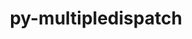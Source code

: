 ---
title: "py-multipledispatch"
layout: cache
categories: [package, develop]
meta: {"versions": ["0.6.0"], "compilers": ["apple-clang@=14.0.0", "gcc@=11.3.0"], "oss": ["ubuntu22.04", "ventura"], "platforms": ["darwin", "linux"], "targets": ["aarch64", "x86_64_v3"], "stacks": ["ml-darwin-aarch64-mps", "ml-linux-x86_64-cpu", "ml-linux-x86_64-cuda", "root"], "num_specs": 13, "num_specs_by_stack": {"root": 13, "ml-darwin-aarch64-mps": 7, "ml-linux-x86_64-cuda": 6, "ml-linux-x86_64-cpu": 6}}
spec_details: [{"hash": "tyrwjkw5gvhogyl4i72demrhsuofbx6y", "compiler": "apple-clang@=14.0.0", "versions": ["0.6.0"], "os": "ventura", "platform": "darwin", "target": "aarch64", "variants": ["build_system=python_pip"], "stacks": ["root", "ml-darwin-aarch64-mps"], "size": "-", "tarball": "https://binaries.spack.io/develop/build_cache/darwin-ventura-aarch64/apple-clang-14.0.0/py-multipledispatch-0.6.0/darwin-ventura-aarch64-apple-clang-14.0.0-py-multipledispatch-0.6.0-tyrwjkw5gvhogyl4i72demrhsuofbx6y.spack"}, {"hash": "xofsnehkwog26ppo3xqzkjdfbrghbs3m", "compiler": "apple-clang@=14.0.0", "versions": ["0.6.0"], "os": "ventura", "platform": "darwin", "target": "aarch64", "variants": ["build_system=python_pip"], "stacks": ["root", "ml-darwin-aarch64-mps"], "size": "-", "tarball": "https://binaries.spack.io/develop/build_cache/darwin-ventura-aarch64/apple-clang-14.0.0/py-multipledispatch-0.6.0/darwin-ventura-aarch64-apple-clang-14.0.0-py-multipledispatch-0.6.0-xofsnehkwog26ppo3xqzkjdfbrghbs3m.spack"}, {"hash": "puzfbzn2l7ghtdze2hbuec6uuabgc4cr", "compiler": "apple-clang@=14.0.0", "versions": ["0.6.0"], "os": "ventura", "platform": "darwin", "target": "aarch64", "variants": ["build_system=python_pip"], "stacks": ["root", "ml-darwin-aarch64-mps"], "size": "-", "tarball": "https://binaries.spack.io/develop/build_cache/darwin-ventura-aarch64/apple-clang-14.0.0/py-multipledispatch-0.6.0/darwin-ventura-aarch64-apple-clang-14.0.0-py-multipledispatch-0.6.0-puzfbzn2l7ghtdze2hbuec6uuabgc4cr.spack"}, {"hash": "d2cjepuw4zqskscj3jcgdbuvx32bzhej", "compiler": "apple-clang@=14.0.0", "versions": ["0.6.0"], "os": "ventura", "platform": "darwin", "target": "aarch64", "variants": ["build_system=python_pip"], "stacks": ["root", "ml-darwin-aarch64-mps"], "size": "-", "tarball": "https://binaries.spack.io/develop/build_cache/darwin-ventura-aarch64/apple-clang-14.0.0/py-multipledispatch-0.6.0/darwin-ventura-aarch64-apple-clang-14.0.0-py-multipledispatch-0.6.0-d2cjepuw4zqskscj3jcgdbuvx32bzhej.spack"}, {"hash": "teefb4pva7eddvkq3cgem4r6ajh7uvgk", "compiler": "apple-clang@=14.0.0", "versions": ["0.6.0"], "os": "ventura", "platform": "darwin", "target": "aarch64", "variants": ["build_system=python_pip"], "stacks": ["root", "ml-darwin-aarch64-mps"], "size": "-", "tarball": "https://binaries.spack.io/develop/build_cache/darwin-ventura-aarch64/apple-clang-14.0.0/py-multipledispatch-0.6.0/darwin-ventura-aarch64-apple-clang-14.0.0-py-multipledispatch-0.6.0-teefb4pva7eddvkq3cgem4r6ajh7uvgk.spack"}, {"hash": "xnhpqz6mppszhahizuimek3pgoqoauo2", "compiler": "apple-clang@=14.0.0", "versions": ["0.6.0"], "os": "ventura", "platform": "darwin", "target": "aarch64", "variants": ["build_system=python_pip"], "stacks": ["root", "ml-darwin-aarch64-mps"], "size": "-", "tarball": "https://binaries.spack.io/develop/build_cache/darwin-ventura-aarch64/apple-clang-14.0.0/py-multipledispatch-0.6.0/darwin-ventura-aarch64-apple-clang-14.0.0-py-multipledispatch-0.6.0-xnhpqz6mppszhahizuimek3pgoqoauo2.spack"}, {"hash": "24pjhz23v6qnzfik4aofwvl6o33e7d3t", "compiler": "apple-clang@=14.0.0", "versions": ["0.6.0"], "os": "ventura", "platform": "darwin", "target": "aarch64", "variants": ["build_system=python_pip"], "stacks": ["root", "ml-darwin-aarch64-mps"], "size": "-", "tarball": "https://binaries.spack.io/develop/build_cache/darwin-ventura-aarch64/apple-clang-14.0.0/py-multipledispatch-0.6.0/darwin-ventura-aarch64-apple-clang-14.0.0-py-multipledispatch-0.6.0-24pjhz23v6qnzfik4aofwvl6o33e7d3t.spack"}, {"hash": "kgoghdqo7byt7bfkdstrl4ka4qb56l7s", "compiler": "gcc@=11.3.0", "versions": ["0.6.0"], "os": "ubuntu22.04", "platform": "linux", "target": "x86_64_v3", "variants": ["build_system=python_pip"], "stacks": ["root", "ml-linux-x86_64-cuda", "ml-linux-x86_64-cpu"], "size": "-", "tarball": "https://binaries.spack.io/develop/build_cache/linux-ubuntu22.04-x86_64_v3/gcc-11.3.0/py-multipledispatch-0.6.0/linux-ubuntu22.04-x86_64_v3-gcc-11.3.0-py-multipledispatch-0.6.0-kgoghdqo7byt7bfkdstrl4ka4qb56l7s.spack"}, {"hash": "whwosh2lizsdgjitbxttlqthbwqdjtg7", "compiler": "gcc@=11.3.0", "versions": ["0.6.0"], "os": "ubuntu22.04", "platform": "linux", "target": "x86_64_v3", "variants": ["build_system=python_pip"], "stacks": ["root", "ml-linux-x86_64-cuda", "ml-linux-x86_64-cpu"], "size": "-", "tarball": "https://binaries.spack.io/develop/build_cache/linux-ubuntu22.04-x86_64_v3/gcc-11.3.0/py-multipledispatch-0.6.0/linux-ubuntu22.04-x86_64_v3-gcc-11.3.0-py-multipledispatch-0.6.0-whwosh2lizsdgjitbxttlqthbwqdjtg7.spack"}, {"hash": "3j55mxlzrspeoly773opejldcz22pojl", "compiler": "gcc@=11.3.0", "versions": ["0.6.0"], "os": "ubuntu22.04", "platform": "linux", "target": "x86_64_v3", "variants": ["build_system=python_pip"], "stacks": ["root", "ml-linux-x86_64-cuda", "ml-linux-x86_64-cpu"], "size": "-", "tarball": "https://binaries.spack.io/develop/build_cache/linux-ubuntu22.04-x86_64_v3/gcc-11.3.0/py-multipledispatch-0.6.0/linux-ubuntu22.04-x86_64_v3-gcc-11.3.0-py-multipledispatch-0.6.0-3j55mxlzrspeoly773opejldcz22pojl.spack"}, {"hash": "3ciixiixcwburtecos6ilioqqadg3dor", "compiler": "gcc@=11.3.0", "versions": ["0.6.0"], "os": "ubuntu22.04", "platform": "linux", "target": "x86_64_v3", "variants": ["build_system=python_pip"], "stacks": ["root", "ml-linux-x86_64-cuda", "ml-linux-x86_64-cpu"], "size": "-", "tarball": "https://binaries.spack.io/develop/build_cache/linux-ubuntu22.04-x86_64_v3/gcc-11.3.0/py-multipledispatch-0.6.0/linux-ubuntu22.04-x86_64_v3-gcc-11.3.0-py-multipledispatch-0.6.0-3ciixiixcwburtecos6ilioqqadg3dor.spack"}, {"hash": "monbytlmguxokc6iijkd6u4iejiau4x6", "compiler": "gcc@=11.3.0", "versions": ["0.6.0"], "os": "ubuntu22.04", "platform": "linux", "target": "x86_64_v3", "variants": ["build_system=python_pip"], "stacks": ["root", "ml-linux-x86_64-cuda", "ml-linux-x86_64-cpu"], "size": "-", "tarball": "https://binaries.spack.io/develop/build_cache/linux-ubuntu22.04-x86_64_v3/gcc-11.3.0/py-multipledispatch-0.6.0/linux-ubuntu22.04-x86_64_v3-gcc-11.3.0-py-multipledispatch-0.6.0-monbytlmguxokc6iijkd6u4iejiau4x6.spack"}, {"hash": "4wk7glz27ueos2gi2fnqb5gyrylqxkho", "compiler": "gcc@=11.3.0", "versions": ["0.6.0"], "os": "ubuntu22.04", "platform": "linux", "target": "x86_64_v3", "variants": ["build_system=python_pip"], "stacks": ["root", "ml-linux-x86_64-cuda", "ml-linux-x86_64-cpu"], "size": "-", "tarball": "https://binaries.spack.io/develop/build_cache/linux-ubuntu22.04-x86_64_v3/gcc-11.3.0/py-multipledispatch-0.6.0/linux-ubuntu22.04-x86_64_v3-gcc-11.3.0-py-multipledispatch-0.6.0-4wk7glz27ueos2gi2fnqb5gyrylqxkho.spack"}]
---